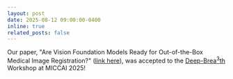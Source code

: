 ```yaml
---
layout: post
date: 2025-08-12 09:00:00-0400
inline: true
related_posts: false
---
```


Our paper, "Are Vision Foundation Models Ready for Out-of-the-Box Medical Image Registration?" ([link here](https://arxiv.org/abs/2507.11569)), was accepted to the [Deep-Brea<sup>3</sup>th](https://deep-breath-miccai.github.io/#) Workshop at MICCAI 2025!
